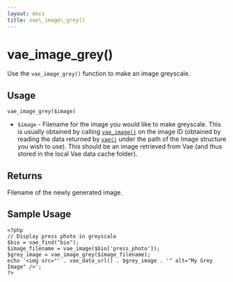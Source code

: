 ```yaml
---
layout: docs
title: vae\_image\_grey()
---
```


# vae\_image\_grey()

Use the `vae_image_grey()` function to make an image greyscale.

## Usage

`vae_image_grey($image)`

-   `$image` - Filename for the image you would like to make greyscale.
    This is usually obtained by calling [`vae_image()`](#php_vae_image)
    on the image ID (obtained by reading the data returned by
    [`vae()`](#php_vae) under the path of the Image structure you wish
    to use). This should be an image retrieved from Vae (and thus stored
    in the local Vae data cache folder).

## Returns

Filename of the newly generated image.

## Sample Usage

    <?php
    // Display press photo in greyscale
    $bio = vae_find("bio");
    $image_filename = vae_image($bio['press_photo']);
    $grey_image = vae_image_grey($image_filename);
    echo '<img src="' . vae_data_url() . $grey_image . '" alt="My Grey Image" />';
    ?>
